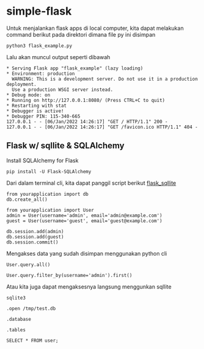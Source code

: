# simple-flask

Untuk menjalankan flask apps di local computer, kita dapat melakukan command berikut pada direktori dimana file py ini disimpan

 `
 python3 flask_example.py
 `
 
 Lalu akan muncul output seperti dibawah
 
 ```
 * Serving Flask app "flask_example" (lazy loading)
 * Environment: production
   WARNING: This is a development server. Do not use it in a production deployment.
   Use a production WSGI server instead.
 * Debug mode: on
 * Running on http://127.0.0.1:8080/ (Press CTRL+C to quit)
 * Restarting with stat
 * Debugger is active!
 * Debugger PIN: 115-340-665
127.0.0.1 - - [06/Jan/2022 14:26:17] "GET / HTTP/1.1" 200 -
127.0.0.1 - - [06/Jan/2022 14:26:17] "GET /favicon.ico HTTP/1.1" 404 -
 ```

## Flask w/ sqllite & SQLAlchemy

Install SQLAlchemy for Flask

`pip install -U Flask-SQLAlchemy`

Dari dalam terminal cli, kita dapat panggil script berikut [flask_sqllite](https://github.com/AnggaPradiktas/simple-flask/blob/main/flask_sqllite.py)

```
from yourapplication import db
db.create_all()

from yourapplication import User
admin = User(username='admin', email='admin@example.com')
guest = User(username='guest', email='guest@example.com')

db.session.add(admin)
db.session.add(guest)
db.session.commit()
```

Mengakses data yang sudah disimpan menggunakan python cli

```
User.query.all()

User.query.filter_by(username='admin').first()

```

Atau kita juga dapat mengaksesnya langsung menggunkan sqllite

```
sqlite3

.open /tmp/test.db

.database

.tables

SELECT * FROM user;
```
